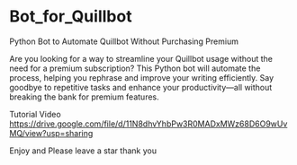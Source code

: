 # Bot_for_Quillbot
Python Bot to Automate Quillbot Without Purchasing Premium

Are you looking for a way to streamline your Quillbot usage without the need for a premium subscription? This Python bot will automate the process, helping you rephrase and improve your writing efficiently. Say goodbye to repetitive tasks and enhance your productivity—all without breaking the bank for premium features.

Tutorial Video 
https://drive.google.com/file/d/11N8dhvYhbPw3R0MADxMWz68D6O9wUvMQ/view?usp=sharing


Enjoy and Please leave a star thank you
